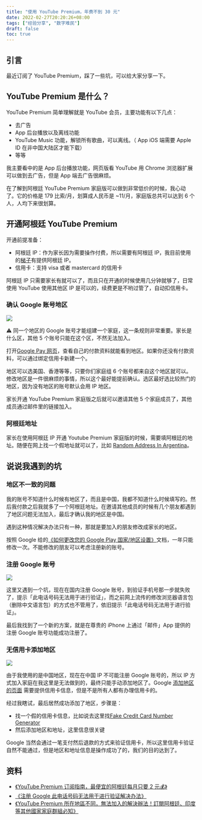 ```yaml
---
title: "使用 YouTube Premium，年费不到 30 元"
date: 2022-02-27T20:20:26+08:00
tags: ["经验分享", "数字难民"] 
draft: false
toc: true
---
```


## 引言

最近订阅了 YouTube Premium，踩了一些坑，可以给大家分享一下。

## YouTube Premium 是什么？

YouTube Premium 简单理解就是 YouTube 会员，主要功能有以下几点：

- 去广告
- App 后台播放以及离线功能
- YouTube Music 功能，解锁所有歌曲，可以离线。（ App iOS 端需要 Apple ID 在非中国大陆区才能下载）
- 等等

<!--more-->

我主要看中的是 App 后台播放功能，网页版看 YouTube 用 Chrome 浏览器扩展可以做到去广告，但是 App 端去广告很麻烦。

在了解到阿根廷 YouTube Premium 家庭版可以做到非常低价的时候，我心动了。它的价格是 179 比索/月，划算成人民币是 ~11/月，家庭版总共可以达到 6 个人，人均下来很划算。

## 开通阿根廷 YouTube Premium

开通前提准备：

- 阿根廷 IP：作为家长因为需要操作付费，所以需要有阿根廷 IP，我目前使用的[梯子](http://link.3li3.com/mxwljsq)有提供阿根廷 IP。
- 信用卡：支持 visa 或者 mastercard 的信用卡


阿根廷 IP 只需要家长有就可以了，而且只在开通的时候使用几分钟就够了，日常使用 YouTube 使用其他区 IP 是可以的，续费更是不哟过管了，自动扣信用卡。

### 确认 Google 账号地区

![](https://blog-1251237404.cos.ap-guangzhou.myqcloud.com/2022022753JNWH.png)

⚠️ 同一个地区的 Google 账号才能组建一个家庭，这一条规则非常重要。家长是什么区，其他 5 个账号只能在这个区，不然无法加入。

打开[Google Pay 网页](https://pay.google.com/gp/w/u/0/home/settings)，查看自己的付款资料就能看到地区。如果你还没有付款资料，可以通过绑定信用卡新建一个。

地区可以选美国、香港等等，只要你们家庭组 6 个账号都来自这个地区就可以。修改地区是一件很麻烦的事情，所以这个最好能提前确认。选区最好选比较热门的地区，因为没有地区的账号默认会用 IP 地区。

家长开通 YouTube Premium 家庭版之后就可以邀请其他 5 个家庭成员了，其他成员通过邮件里的链接加入。

### 阿根廷地址

家长在使用阿根廷 IP 开通 Youtube Premium 家庭版的时候，需要填阿根廷的地址。随便在网上找一个假地址就可以了，比如 [Random Address In Argentina](https://www.bestrandoms.com/random-address-in-ar)。

## 说说我遇到的坑

### 地区不一致的问题

我的账号不知道什么时候有地区了，而且是中国，我都不知道什么时候填写的。然后我付款之后我就多了一个阿根廷地址。在邀请其他成员的时候有几个朋友都遇到了地区问题无法加入，最后才确认我的地区是中国。

遇到这种情况解决办法只有一种，那就是要加入的朋友修改成家长的地区。

按照 Google 给的[《如何更改您的 Google Play 国家/地区设置》](https://support.google.com/googleplay/answer/7431675?co=GENIE.Platform%3DAndroid&hl=zh-Hans)文档，一年只能修改一次。不能修改的朋友可以考虑注册新的账号。

### 注册 Google 账号

![](https://blog-1251237404.cos.ap-guangzhou.myqcloud.com/20220227Z7MqKp.png)

这里又遇到一个坑，现在在国内注册 Google 账号，到验证手机号那一步就失败了，提示「此电话号码无法用于进行验证」，而之前网上流传的修改浏览器语言包（删除中文语言包）的方式也不管用了，依旧提示「此电话号码无法用于进行验证」。

最后我找到了一个新的方案，就是在尊贵的 iPhone 上通过「邮件」App 提供的注册 Google 账号功能成功注册了。

### 无信用卡添加地区

![](https://blog-1251237404.cos.ap-guangzhou.myqcloud.com/202202283S8AuH.png)

由于我使用的是中国地区，现在在中国 IP 不可能注册 Google 账号的，所以 IP 方式加入家庭在我这里是无法做到的，最终只能手动添加地区了。Google [添加地区的页面](https://pay.google.com/gp/w/u/0/home/settings) 需要提供信用卡信息，但是不是所有人都有办理信用卡的。

经过我瞎试，最后居然成功添加了地区，步骤是：

- 找一个假的信用卡信息，比如说去这里找[Fake Credit Card Number Generator](https://www.creditcardvalidator.org/generator)
- 然后添加地区和地址，这里信息很关键


Google 当然会通过一笔支付然后退款的方式来验证信用卡，所以这里信用卡验证自然不能通过，但是地区和地址信息是操作成功了的，我们的目的达到了。


## 资料

- [《YouTube Premium 订阅指南，最便宜的阿根廷每月只要 2 元💰》](https://qust.me/post/youtube_premium/)
- [《注册 Google 此电话号码无法用于进行验证解决办法》](https://www.since1982.org/?p=110)
- [《YouTube Premium 所在地區不同，無法加入的解決辦法！訂閱阿根廷、印度等其他國家家庭群組必知》](https://www.rockyhsu.com/fix-youtube-premium-family-location/)